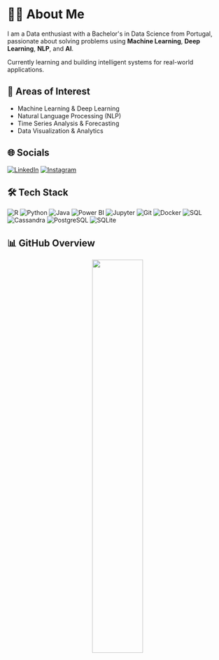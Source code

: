 # 👨‍💻 About Me

I am a Data enthusiast with a Bachelor's in Data Science from Portugal, passionate about solving problems using **Machine Learning**, **Deep Learning**, **NLP**, and **AI**.

Currently learning and building intelligent systems for real-world applications.

## 🧠 Areas of Interest
- Machine Learning & Deep Learning
- Natural Language Processing (NLP)
- Time Series Analysis & Forecasting
- Data Visualization & Analytics

## 🌐 Socials
[![LinkedIn](https://img.shields.io/badge/LinkedIn-0A66C2?style=flat&logo=linkedin&logoColor=white)](https://www.linkedin.com/in/diogo-rodrigues-6ba233252)
[![Instagram](https://img.shields.io/badge/Instagram-E4405F?style=flat&logo=instagram&logoColor=white)](https://www.instagram.com/diogorodrigues34/)

## 🛠️ Tech Stack
![R](https://img.shields.io/badge/R-276DC3?style=for-the-badge&logo=r&logoColor=white)
![Python](https://img.shields.io/badge/Python-3776AB?style=for-the-badge&logo=python&logoColor=white)
![Java](https://img.shields.io/badge/Java-ED8B00?style=for-the-badge&logo=openjdk&logoColor=white)
![Power BI](https://img.shields.io/badge/Power%20BI-F2C811?style=for-the-badge&logo=powerbi&logoColor=black)
![Jupyter](https://img.shields.io/badge/Jupyter-F37626?style=for-the-badge&logo=Jupyter&logoColor=white)
![Git](https://img.shields.io/badge/Git-F05032?style=for-the-badge&logo=git&logoColor=white)
![Docker](https://img.shields.io/badge/Docker-2496ED?style=for-the-badge&logo=docker&logoColor=white)
![SQL](https://img.shields.io/badge/SQL-336791?style=for-the-badge&logo=mysql&logoColor=white)
![Cassandra](https://img.shields.io/badge/Cassandra-1287B1?style=for-the-badge&logo=apache-cassandra&logoColor=white)
![PostgreSQL](https://img.shields.io/badge/PostgreSQL-4169E1?style=for-the-badge&logo=postgresql&logoColor=white)
![SQLite](https://img.shields.io/badge/SQLite-003B57?style=for-the-badge&logo=sqlite&logoColor=white)

## 📊 GitHub Overview

<div align="center">
<!-- GitHub General Stats -->
<a href="https://github.com/DiogoR23">
  <img src="https://github-readme-stats.vercel.app/api?username=DiogoR23&show_icons=true&theme=github_dark&count_private=true&hide_border=true&border_radius=10" width="48%" />
</a>
</div>
